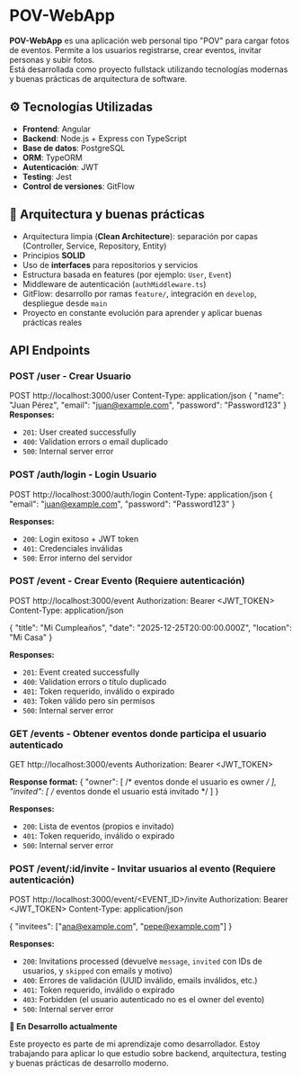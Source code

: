 # POV-WebApp

**POV-WebApp** es una aplicación web personal tipo "POV" para cargar fotos de eventos. Permite a los usuarios registrarse, crear eventos, invitar personas y subir fotos.  
Está desarrollada como proyecto fullstack utilizando tecnologías modernas y buenas prácticas de arquitectura de software.

## ⚙️ Tecnologías Utilizadas

- **Frontend**: Angular  
- **Backend**: Node.js + Express con TypeScript  
- **Base de datos**: PostgreSQL  
- **ORM**: TypeORM  
- **Autenticación**: JWT  
- **Testing**: Jest  
- **Control de versiones**: GitFlow

## 🧠 Arquitectura y buenas prácticas

- Arquitectura limpia (**Clean Architecture**): separación por capas (Controller, Service, Repository, Entity)
- Principios **SOLID**
- Uso de **interfaces** para repositorios y servicios
- Estructura basada en features (por ejemplo: `User`, `Event`)
- Middleware de autenticación (`authMiddleware.ts`)
- GitFlow: desarrollo por ramas `feature/`, integración en `develop`, despliegue desde `main`
- Proyecto en constante evolución para aprender y aplicar buenas prácticas reales

## API Endpoints
### **POST /user** - Crear Usuario
POST http://localhost:3000/user
Content-Type: application/json
{
  "name": "Juan Pérez",
  "email": "juan@example.com", 
  "password": "Password123"
}
**Responses:**
- `201`: User created successfully
- `400`: Validation errors o email duplicado
- `500`: Internal server error

### **POST /auth/login** - Login Usuario
POST http://localhost:3000/auth/login
Content-Type: application/json
{
  "email": "juan@example.com", 
  "password": "Password123"
}

**Responses:**
- `200`: Login exitoso + JWT token
- `401`: Credenciales inválidas
- `500`: Error interno del servidor

### **POST /event** - Crear Evento (Requiere autenticación)
POST http://localhost:3000/event
Authorization: Bearer <JWT_TOKEN>
Content-Type: application/json

{
  "title": "Mi Cumpleaños",
  "date": "2025-12-25T20:00:00.000Z",
  "location": "Mi Casa"
}

**Responses:**
- `201`: Event created successfully
- `400`: Validation errors o título duplicado
- `401`: Token requerido, inválido o expirado
- `403`: Token válido pero sin permisos
- `500`: Internal server error

### **GET /events** - Obtener eventos donde participa el usuario autenticado
GET http://localhost:3000/events
Authorization: Bearer <JWT_TOKEN>

**Response format:**
{
  "owner": [ /* eventos donde el usuario es owner */ ],
  "invited": [ /* eventos donde el usuario está invitado */ ]
}

**Responses:**
- `200`: Lista de eventos (propios e invitado)
- `401`: Token requerido, inválido o expirado
- `500`: Internal server error

### **POST /event/:id/invite** - Invitar usuarios al evento (Requiere autenticación)
POST http://localhost:3000/event/<EVENT_ID>/invite
Authorization: Bearer <JWT_TOKEN>
Content-Type: application/json

{
  "invitees": ["ana@example.com", "pepe@example.com"]
}

**Responses:**
- `200`: Invitations processed (devuelve `message`, `invited` con IDs de usuarios, y `skipped` con emails y motivo)
- `400`: Errores de validación (UUID inválido, emails inválidos, etc.)
- `401`: Token requerido, inválido o expirado
- `403`: Forbidden (el usuario autenticado no es el owner del evento)
- `500`: Internal server error

**🚧 En Desarrollo actualmente**

Este proyecto es parte de mi aprendizaje como desarrollador. Estoy trabajando para aplicar lo que estudio sobre backend, arquitectura, testing y buenas prácticas de desarrollo moderno.
